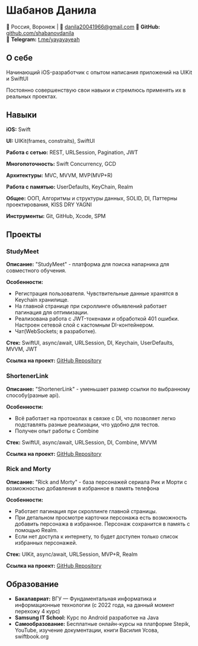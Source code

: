 # Шабанов Данила

📍 Россия, Воронеж | 📧 danila20041966@gmail.com
🔗 **GitHub:** [github.com/shabanovdanila](https://github.com/shabanovdanila)  
🔗 **Telegram:** [t.me/yayayayeah](https://t.me/yayayayeah)  

## О себе  
Начинающий iOS-разработчик с опытом написания приложений на UIKit и SwiftUI

Постоянно совершенствую свои навыки и стремлюсь применять их в реальных проектах.  

## Навыки  
**iOS:** Swift

**UI:** UIKit(frames, constraits), SwiftUI

**Работа с сетью:** REST, URLSession, Pagination, JWT  

**Многопоточность:** Swift Concurrency, GCD

**Архитектуры:** MVC, MVVM, MVP(MVP+R)

**Работа с памятью:** UserDefaults, KeyChain, Realm

**Общее:** ООП, Алгоритмы и структуры данных, SOLID, DI, Паттерны проектирования, KISS DRY YAGNI

**Инструменты:** Git, GitHub, Xcode, SPM  

## Проекты

### StudyMeet
**Описание:** "StudyMeet" - платформа для поиска напарника для совместного обучения.

**Особенности:** 
- Регистрация пользователя. Чувствительные данные хранятся в Keychain хранилище.
- На главной странице при скроллинге объявлений работает пагинация для оптимизации.
- Реализована работа с JWT-токенами и обработкой 401 ошибки. Настроен сетевой слой с кастомным DI-контейнером.
- Чат(WebSockets; в разработке).
  
**Стек:** SwiftUI, async/await, URLSession, DI, Keychain, UserDefaults, MVVM, JWT

**Ссылка на проект:** [GitHub Repository](https://github.com/shabanovdanila/studymeet) 


### ShortenerLink
**Описание:** "ShortenerLink" - уменьшает размер ссылки по выбранному способу(разные api).

**Особенности:** 
- Всё работает на протоколах в связке с DI, что позволяет легко подставлять разные реализации, что удобно для тестов.
- Получен опыт работы с Combine
  
**Стек:** SwiftUI, async/await, URLSession, DI, Combine, MVVM

**Ссылка на проект:** [GitHub Repository](https://github.com/shabanovdanila/ShortenerLink) 


### Rick and Morty
**Описание:** "Rick and Morty" - база персонажей сериала Рик и Морти с возможностью добавления в избранное в память телефона

**Особенности:** 
- Работает пагинация при скроллинге главной страницы.
- При детальном просмотре карточки персонажа есть возможность добавить персонажа в избранное. Персонаж сохранится в память с помощью Realm. 
- Если нет доступа к интернету, то будет доступен только список избранных персонажей.
  
**Стек:** UIKit, async/await, URLSession, MVP+R, Realm

**Ссылка на проект:** [GitHub Repository](https://github.com/shabanovdanila/RickAndMorty) 

## Образование
- **Бакалавриат:** ВГУ — Фундаментальная информатика и информационные технологии (с 2022 года, на данный момент перехожу 4 курс)
- **Samsung IT School:** Курс по Android разработке на Java
- **Самообразование:** Бесплатные онлайн-курсы на платформe Stepik, YouTube, изучение документации, книги Василия Усова, swiftbook.org
